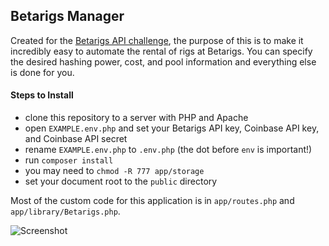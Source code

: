 ## Betarigs Manager

Created for the [Betarigs API challenge](https://bitcointalk.org/index.php?topic=663828.0), the purpose of this is to make it incredibly easy to automate the rental of rigs at Betarigs. You can specify the desired hashing power, cost, and pool information and everything else is done for you.

#### Steps to Install
- clone this repository to a server with PHP and Apache
- open `EXAMPLE.env.php` and set your Betarigs API key, Coinbase API key, and Coinbase API secret
- rename `EXAMPLE.env.php` to `.env.php` (the dot before `env` is important!)
- run `composer install`
- you may need to `chmod -R 777 app/storage`
- set your document root to the `public` directory

Most of the custom code for this application is in `app/routes.php` and `app/library/Betarigs.php`.

![Screenshot](http://i.imgur.com/l8j4lXw.png)
